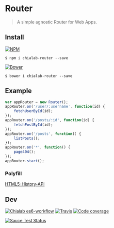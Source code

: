 # Router
> A simple agnostic Router for Web Apps.

## Install

[![NPM](https://img.shields.io/npm/v/chialab-router.svg)](https://www.npmjs.com/package/chialab-router)
```
$ npm i chialab-router --save
```
[![Bower](https://img.shields.io/bower/v/chialab-router.svg)](https://github.com/chialab/router-js)
```
$ bower i chialab-router --save
```

## Example

```js
var appRouter = new Router();
appRouter.on('/user/:username', function(id) {
    fetchUserById(id);
});
appRouter.on('/posts/:id', function(id) {
    fetchPostById(id);
});
appRouter.on('/posts', function() {
    listPosts();
});
appRouter.on('*', function() {
    page404();
});
appRouter.start();
```

### Polyfill
[HTML5-History-API](https://github.com/devote/HTML5-History-API)

## Dev

[![Chialab es6-workflow](https://img.shields.io/badge/project-es6--workflow-lightgrey.svg)](https://github.com/Chialab/es6-workflow)
[![Travis](https://img.shields.io/travis/Chialab/router-js.svg?maxAge=2592000)](https://travis-ci.org/Chialab/router-js)
[![Code coverage](https://codecov.io/gh/Chialab/router-js/branch/master/graph/badge.svg)](https://codecov.io/gh/Chialab/router-js)

[![Sauce Test Status](https://saucelabs.com/browser-matrix/chialab-sl-008.svg)](https://saucelabs.com/u/chialab-sl-008)
